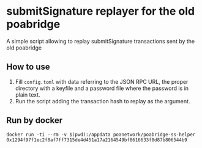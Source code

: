 submitSignature replayer for the old poabridge
====

A simple script allowing to replay submitSignature transactions sent by the old poabridge

## How to use

1. Fill `config.toml` with data referring to the JSON RPC URL, the proper directory with a keyfile and a password file where the password is in plain text.
2. Run the script adding the transaction hash to replay as the argument.

## Run by docker

```shell
docker run -ti --rm -v $(pwd):/appdata poanetwork/poabridge-ss-helper 0x1294f97f1ec2f8af7ff7315de4d451a17a2164549bf8616633f8d87b806544b9
```

